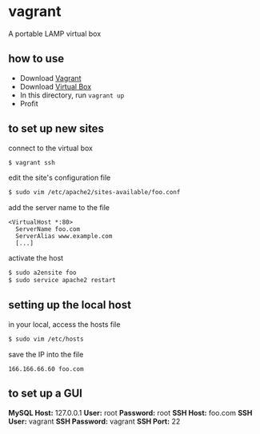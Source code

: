 # vagrant
A portable LAMP virtual box

## how to use
- Download [Vagrant](https://www.vagrantup.com)
- Download [Virtual Box](https://www.virtualbox.org)
- In this directory, run `vagrant up`
- Profit

## to set up new sites
connect to the virtual box
```bash
$ vagrant ssh
```

edit the site's configuration file
```bash
$ sudo vim /etc/apache2/sites-available/foo.conf
```

add the server name to the file
```
<VirtualHost *:80>
  ServerName foo.com
  ServerAlias www.example.com
  [...]
```

activate the host
```bash
$ sudo a2ensite foo
$ sudo service apache2 restart
```

## setting up the local host
in your local, access the hosts file
```bash
$ sudo vim /etc/hosts
```
save the IP into the file
```
166.166.66.60 foo.com
```

## to set up a GUI

**MySQL Host:** 127.0.0.1
**User:** root
**Password:** root
**SSH Host:** foo.com
**SSH User:** vagrant
**SSH Password:** vagrant
**SSH Port:** 22
